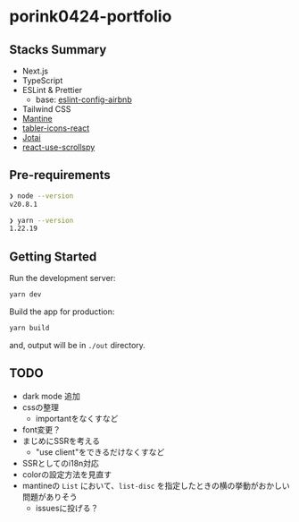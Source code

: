 # porink0424-portfolio

## Stacks Summary

- Next.js
- TypeScript
- ESLint & Prettier
  - base: [eslint-config-airbnb](https://www.npmjs.com/package/eslint-config-airbnb)
- Tailwind CSS
- [Mantine](https://mantine.dev/)
- [tabler-icons-react](https://tabler-icons-react.vercel.app/)
- [Jotai](https://jotai.org/)
- [react-use-scrollspy](https://github.com/Purii/react-use-scrollspy)

## Pre-requirements

```bash
❯ node --version
v20.8.1

❯ yarn --version
1.22.19
```

## Getting Started

Run the development server:

```bash
yarn dev
```

Build the app for production:

```bash
yarn build
```

and, output will be in `./out` directory.

## TODO

- dark mode 追加
- cssの整理
  - importantをなくすなど
- font変更？
- まじめにSSRを考える
  - "use client"をできるだけなくすなど
- SSRとしてのi18n対応
- colorの設定方法を見直す
- mantineの `List` において、`list-disc` を指定したときの横の挙動がおかしい問題がありそう
  - issuesに投げる？
